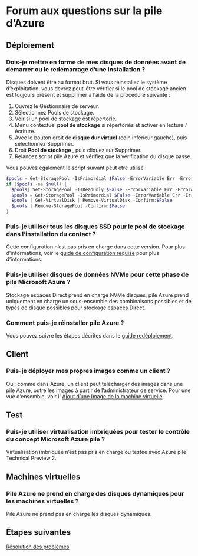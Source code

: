 <properties
    pageTitle="Forum aux questions sur pile Azure | Microsoft Azure"
    description="Pile Azure Forum aux questions."
    services="azure-stack"
    documentationCenter=""
    authors="HeathL17"
    manager="byronr"
    editor=""/>

<tags
    ms.service="azure-stack"
    ms.workload="na"
    ms.tgt_pltfrm="na"
    ms.devlang="na"
    ms.topic="article"
    ms.date="10/13/2016"
    ms.author="helaw"/>

# <a name="frequently-asked-questions-for-azure-stack"></a>Forum aux questions sur la pile d’Azure

## <a name="deployment"></a>Déploiement

### <a name="do-i-need-to-format-my-data-disks-before-starting-or-restarting-an-installation"></a>Dois-je mettre en forme de mes disques de données avant de démarrer ou le redémarrage d’une installation ?

Disques doivent être au format brut. Si vous réinstallez le système d’exploitation, vous devrez peut-être vérifier si le pool de stockage ancien est toujours présent et supprimer à l’aide de la procédure suivante :

1. Ouvrez le Gestionnaire de serveur.
2. Sélectionnez Pools de stockage.
3. Voir si un pool de stockage est répertorié.
4. Menu contextuel **pool de stockage** si répertoriés et activer en lecture / écriture.
5. Avec le bouton droit de **disque dur virtuel** (coin inférieur gauche), puis sélectionnez Supprimer.
6. Droit **Pool de stockage** , puis cliquez sur Supprimer.
7. Relancez script pile Azure et vérifiez que la vérification du disque passe.

Vous pouvez également le script suivant peut être utilisé :

```PowerShell
$pools = Get-StoragePool -IsPrimordial $False -ErrorVariable Err -ErrorAction SilentlyContinue
if ($pools -ne $null) {
  $pools| Set-StoragePool -IsReadOnly $False -ErrorVariable Err -ErrorAction SilentlyContinue
  $pools = Get-StoragePool -IsPrimordial $False -ErrorVariable Err -ErrorAction SilentlyContinue
  $pools | Get-VirtualDisk | Remove-VirtualDisk -Confirm:$False
  $pools | Remove-StoragePool -Confirm:$False
}
```

### <a name="can-i-use-all-ssd-disks-for-the-storage-pool-in-the-poc-installation"></a>Puis-je utiliser tous les disques SSD pour le pool de stockage dans l’installation du contact ?

Cette configuration n’est pas pris en charge dans cette version.  Pour plus d’informations, voir le [guide de configuration requise](azure-stack-deploy.md) pour plus d’informations.

### <a name="can-i-use-nvme-data-disks-for-the-microsoft-azure-stack-poc"></a>Puis-je utiliser disques de données NVMe pour cette phase de pile Microsoft Azure ?

Stockage espaces Direct prend en charge NVMe disques, pile Azure prend uniquement en charge un sous-ensemble des combinaisons possibles et de types de disque possibles pour stockage espaces Direct. 

### <a name="how-can-i-reinstall-azure-stack"></a>Comment puis-je réinstaller pile Azure ?
Vous pouvez suivre les étapes décrites dans le [guide redéploiement](azure-stack-redeploy.md).  

## <a name="tenant"></a>Client

### <a name="can-i-deploy-my-own-images-as-a-tenant"></a>Puis-je déployer mes propres images comme un client ?

Oui, comme dans Azure, un client peut télécharger des images dans une pile Azure, outre les images à partir de l’administrateur de service. Pour une vue d’ensemble, voir l' [Ajout d’une Image de la machine virtuelle](azure-stack-add-vm-image.md). 

## <a name="testing"></a>Test

### <a name="can-i-use-nested-virtualization-to-test-the-microsoft-azure-stack-poc"></a>Puis-je utiliser virtualisation imbriquées pour tester le contrôle du concept Microsoft Azure pile ?

Virtualisation imbriquée n’est pas pris en charge ou testée avec Azure pile Technical Preview 2.

## <a name="virtual-machines"></a>Machines virtuelles

### <a name="does-azure-stack-support-dynamic-disks-for-virtual-machines"></a>Pile Azure ne prend en charge des disques dynamiques pour les machines virtuelles ?

Pile Azure ne prend pas en charge les disques dynamiques.

## <a name="next-steps"></a>Étapes suivantes

[Résolution des problèmes](azure-stack-troubleshooting.md)
